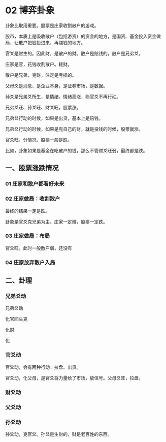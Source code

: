 # 02 博弈卦象

卦象比取用重要。股票是庄家收割散户的游戏。

股市，本质上是吸收散户（包括游资）的资金的地方，是国资、基金投入资金做局，让散户把钱投进来，再赚钱的地方。

官爻是财生的。因此财，是散户的财。散户是赔钱的，散户是兄弟爻。

庄家是官，花钱收割散户。耗财。

散户是兄弟，克财，注定是亏损的。

父母爻是消息、是企业本身，是证券市场，是数据。

孙爻是兄弟爻所生，是情绪。情绪高涨，则官爻不再行动。

兄弟爻旺、孙爻旺、财爻旺，股票涨。

兄弟爻行动的时候，如果是出货，基本上是赔钱。

兄弟爻行动的时候，如果是克自己的财，就是投钱的时候，股票就涨。

官爻旺，分情况，股票一般是跌。

比如，卦象如果是基金在吃散户的钱，那么不管财爻旺弱，最终都是跌。

## 一、股票涨跌情况

### 01 庄家和散户都看好未来

### 02 庄家做局：收割散户

最终的结果一定是跌。

卦象是官爻克兄弟为主。庄家一定撤，股票一定跌。

### 03 庄家做局：布局

官爻旺。此时一般散户弱，还没有

### 04 庄家放弃散户入局


## 二、卦理

### 兄弟爻动

兄弟爻动

化官回头克

化财

化

### 官爻动

官爻动，会有两种行动：拉盘、出货。

官爻动，化父母，是官爻将力量给了市场，放信号。父母爻旺，拉盘。



### 财爻动


### 父爻动

### 孙爻动

孙爻动，克官爻。孙爻是生财的，财是老百姓的东西。
